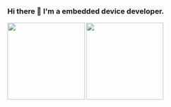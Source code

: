 ### Hi there 👋 I'm a embedded device developer.

<img align="left" height="175" src="https://github-readme-stats.vercel.app/api/top-langs/?username=iysheng&layout=compact&theme=calm">

<img height="175" src="https://github-readme-stats.vercel.app/api?username=iysheng&count_private=true&show_icons=true&theme=calm">

<!--
**iysheng/iysheng** is a ✨ _special_ ✨ repository because its `README.md` (this file) appears on your GitHub profile.

Here are some ideas to get you started:

- 🔭 I’m currently working on ...
- 🌱 I’m currently learning ...
- 👯 I’m looking to collaborate on ...
- 🤔 I’m looking for help with ...
- 💬 Ask me about ...
- 📫 How to reach me: ...
- 😄 Pronouns: ...
- ⚡ Fun fact: ...
-->
